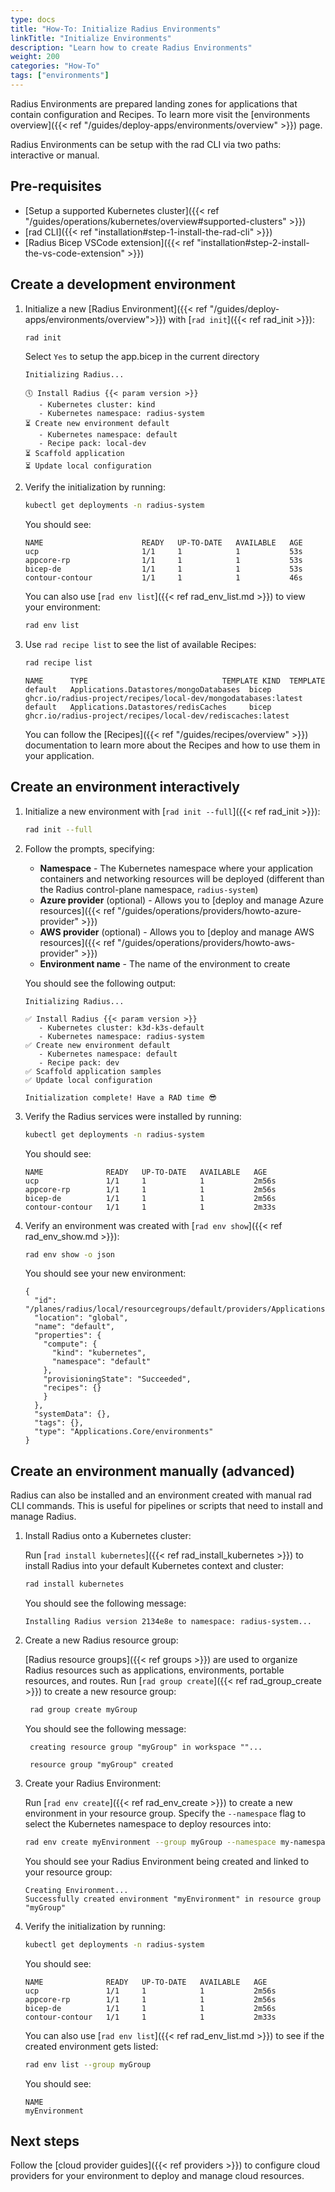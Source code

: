 ```yaml
---
type: docs
title: "How-To: Initialize Radius Environments"
linkTitle: "Initialize Environments"
description: "Learn how to create Radius Environments"
weight: 200
categories: "How-To"
tags: ["environments"]
---
```


Radius Environments are prepared landing zones for applications that contain configuration and Recipes. To learn more visit the [environments overview]({{< ref "/guides/deploy-apps/environments/overview" >}}) page.

Radius Environments can be setup with the rad CLI via two paths: interactive or manual.

## Pre-requisites

- [Setup a supported Kubernetes cluster]({{< ref "/guides/operations/kubernetes/overview#supported-clusters" >}})
- [rad CLI]({{< ref "installation#step-1-install-the-rad-cli" >}})
- [Radius Bicep VSCode extension]({{< ref "installation#step-2-install-the-vs-code-extension" >}})

## Create a development environment

1. Initialize a new [Radius Environment]({{< ref "/guides/deploy-apps/environments/overview">}}) with [`rad init`]({{< ref rad_init >}}):
   ```bash
   rad init
   ```

   Select `Yes` to setup the app.bicep in the current directory

   ```
   Initializing Radius...

   🕔 Install Radius {{< param version >}}
      - Kubernetes cluster: kind
      - Kubernetes namespace: radius-system
   ⏳ Create new environment default
      - Kubernetes namespace: default
      - Recipe pack: local-dev
   ⏳ Scaffold application
   ⏳ Update local configuration
   ```

1. Verify the initialization by running:
   ```bash
   kubectl get deployments -n radius-system
   ```

   You should see:

   ```
   NAME                      READY   UP-TO-DATE   AVAILABLE   AGE
   ucp                       1/1     1            1           53s
   appcore-rp                1/1     1            1           53s
   bicep-de                  1/1     1            1           53s
   contour-contour           1/1     1            1           46s
   ```

   You can also use [`rad env list`]({{< ref rad_env_list.md >}}) to view your environment:

   ```bash
   rad env list
   ```
1. Use `rad recipe list` to see the list of available Recipes:
   ```bash
   rad recipe list
   ```

   ```
   NAME      TYPE                              TEMPLATE KIND  TEMPLATE
   default   Applications.Datastores/mongoDatabases  bicep          ghcr.io/radius-project/recipes/local-dev/mongodatabases:latest
   default   Applications.Datastores/redisCaches     bicep          ghcr.io/radius-project/recipes/local-dev/rediscaches:latest
   ```

   You can follow the [Recipes]({{< ref "/guides/recipes/overview" >}}) documentation to learn more about the Recipes and how to use them in your application.

## Create an environment interactively

1. Initialize a new environment with [`rad init --full`]({{< ref rad_init >}}):

   ```bash
   rad init --full
   ```

1. Follow the prompts, specifying:
   - **Namespace** - The Kubernetes namespace where your application containers and networking resources will be deployed (different than the Radius control-plane namespace, `radius-system`)
   - **Azure provider** (optional) - Allows you to [deploy and manage Azure resources]({{< ref "/guides/operations/providers/howto-azure-provider" >}})
   - **AWS provider** (optional) - Allows you to [deploy and manage AWS resources]({{< ref "/guides/operations/providers/howto-aws-provider" >}})
   - **Environment name** - The name of the environment to create

   You should see the following output:

      ```
      Initializing Radius...

      ✅ Install Radius {{< param version >}}
         - Kubernetes cluster: k3d-k3s-default
         - Kubernetes namespace: radius-system
      ✅ Create new environment default
         - Kubernetes namespace: default
         - Recipe pack: dev
      ✅ Scaffold application samples
      ✅ Update local configuration

      Initialization complete! Have a RAD time 😎
      ```

1. Verify the Radius services were installed by running:

   ```bash
   kubectl get deployments -n radius-system
   ```

   You should see:

   ```
   NAME              READY   UP-TO-DATE   AVAILABLE   AGE
   ucp               1/1     1            1           2m56s
   appcore-rp        1/1     1            1           2m56s
   bicep-de          1/1     1            1           2m56s
   contour-contour   1/1     1            1           2m33s
   ```

1. Verify an environment was created with [`rad env show`]({{< ref rad_env_show.md >}}):

   ```bash
   rad env show -o json
   ```

   You should see your new environment:

   ```
   {
     "id": "/planes/radius/local/resourcegroups/default/providers/Applications.Core/environments/default",
     "location": "global",
     "name": "default",
     "properties": {
       "compute": {
         "kind": "kubernetes",
         "namespace": "default"
       },
       "provisioningState": "Succeeded",
       "recipes": {}
       }
     },
     "systemData": {},
     "tags": {},
     "type": "Applications.Core/environments"
   }
   ```

## Create an environment manually (advanced)

Radius can also be installed and an environment created with manual rad CLI commands. This is useful for pipelines or scripts that need to install and manage Radius.

1. Install Radius onto a Kubernetes cluster:

    Run [`rad install kubernetes`]({{< ref rad_install_kubernetes >}}) to install Radius into your default Kubernetes context and cluster:

    ```bash
    rad install kubernetes
    ```

    You should see the following message:

    ```
    Installing Radius version 2134e8e to namespace: radius-system...
    ```

1. Create a new Radius resource group:

   [Radius resource groups]({{< ref groups >}}) are used to organize Radius resources such as applications, environments, portable resources, and routes. Run [`rad group create`]({{< ref rad_group_create >}}) to create a new resource group:

   ```bash
    rad group create myGroup
   ```

   You should see the following message:

   ```
    creating resource group "myGroup" in workspace ""...

    resource group "myGroup" created
   ```


1. Create your Radius Environment:

   Run [`rad env create`]({{< ref rad_env_create >}}) to create a new environment in your resource group. Specify the `--namespace` flag to select the Kubernetes namespace to deploy resources into:

   ```bash
   rad env create myEnvironment --group myGroup --namespace my-namespace
   ```

   You should see your Radius Environment being created and linked to your resource group:

   ```
   Creating Environment...
   Successfully created environment "myEnvironment" in resource group "myGroup"
   ```

1. Verify the initialization by running:
   ```bash
   kubectl get deployments -n radius-system
   ```

   You should see:

   ```
   NAME              READY   UP-TO-DATE   AVAILABLE   AGE
   ucp               1/1     1            1           2m56s
   appcore-rp        1/1     1            1           2m56s
   bicep-de          1/1     1            1           2m56s
   contour-contour   1/1     1            1           2m33s
   ```

   You can also use [`rad env list`]({{< ref rad_env_list.md >}}) to see if the created environment gets listed:

   ```bash
   rad env list --group myGroup
   ```

   You should see:

   ```
   NAME
   myEnvironment
   ```

## Next steps

Follow the [cloud provider guides]({{< ref providers >}}) to configure cloud providers for your environment to deploy and manage cloud resources.